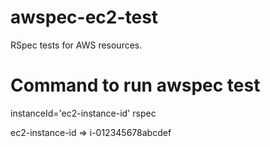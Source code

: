 # awspec-ec2-test
RSpec tests for AWS resources.

# Command to run awspec test
instanceId='ec2-instance-id' rspec

ec2-instance-id => i-012345678abcdef
